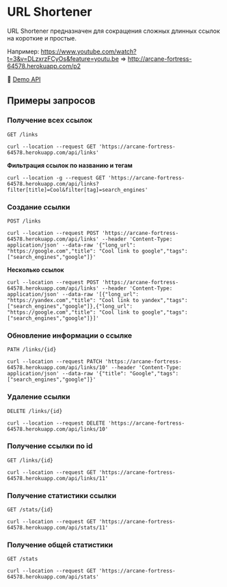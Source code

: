 # URL Shortener
URL Shortener предназначен для сокращения сложных длинных ссылок на короткие и простые.

Например: https://www.youtube.com/watch?t=3&v=DLzxrzFCyOs&feature=youtu.be => http://arcane-fortress-64578.herokuapp.com/p2 

🔗 [Demo API](http://arcane-fortress-64578.herokuapp.com/api)

## Примеры запросов

### Получение всех ссылок

`GET /links`

    curl --location --request GET 'https://arcane-fortress-64578.herokuapp.com/api/links'

**Фильтрация ссылок по названию и тегам**
   
    curl --location -g --request GET 'https://arcane-fortress-64578.herokuapp.com/api/links?filter[title]=Cool&filter[tag]=search_engines'

### Создание ссылки

`POST /links`

    curl --location --request POST 'https://arcane-fortress-64578.herokuapp.com/api/links' --header 'Content-Type: application/json' --data-raw '{"long_url": "https://google.com","title": "Cool link to google","tags": ["search_engines","google"]}'

**Несколько ссылок**

    curl --location --request POST 'https://arcane-fortress-64578.herokuapp.com/api/links' --header 'Content-Type: application/json' --data-raw '[{"long_url": "https://yandex.com","title": "Cool link to yandex","tags": ["search_engines","google"]},{"long_url": "https://google.com","title": "Cool link to google","tags": ["search_engines","google"]}]'

### Обновление информации о ссылке

`PATH /links/{id}`

    curl --location --request PATCH 'https://arcane-fortress-64578.herokuapp.com/api/links/10' --header 'Content-Type: application/json' --data-raw '{"title": "Google","tags": ["search_engines","google"]}'
    
    
### Удаление ссылки

`DELETE /links/{id}`

    curl --location --request DELETE 'https://arcane-fortress-64578.herokuapp.com/api/links/10'

### Получение ссылки по id

`GET /links/{id}`

    curl --location --request GET 'https://arcane-fortress-64578.herokuapp.com/api/links/11'

### Получение статистики ссылки

`GET /stats/{id}`

    curl --location --request GET 'https://arcane-fortress-64578.herokuapp.com/api/stats/11'

### Получение общей статистики

`GET /stats`

    curl --location --request GET 'https://arcane-fortress-64578.herokuapp.com/api/stats'

